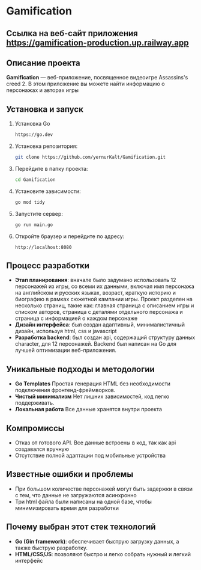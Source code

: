 # Gamification
## Ссылка на веб-сайт приложения https://gamification-production.up.railway.app
## Описание проекта
**Gamification** — веб-приложение, посвященное видеоигре Assassins's creed 2. В этом приложение вы можете найти информацию о персонажах и авторах игры

## Установка и запуск
1. Установка Go
    ```bash
    https://go.dev
    ```
2. Установка репозитория:
    ```bash
    git clone https://github.com/yernurKalt/Gamification.git
    ```
3. Перейдите в папку проекта:
    ```bash
    cd Gamification
    ```
4. Установите зависимости:
    ```bash
    go mod tidy 
    ```
5. Запустите сервер:
    ```bash
    go run main.go 
    ```
6. Откройте браузер и перейдите по адресу:
    ```
    http://localhost:8080
    ```

## Процесс разработки 
- **Этап планирования**: вначале было задумано использовать 12 персонажей из игры, со всеми их данными, включая имя персонажа на английском и русских языках, возраст, краткую историю и биографию в рамках сюжетной кампании игры. 
Проект разделен на несколько страниц, такие как: главная страница с описанием игры и списком авторов, страница с деталями отдельного персонажа и страница с информацией о каждом персонаже
- **Дизайн интерфейса**: был создан адаптивный, минималистичный дизайн, используя html, css и javascript
- **Разработка backend**: был создан api, содержащий структуру данных character, для 12 персонажей. Backend был написан на Go для лучшей оптимизации веб-приложения.

## Уникальные подходы и методологии
- **Go Templates** Простая генерация HTML без необходимости подключения фронтенд-фреймворков.
- **Чистый минимализм**  Нет лишних зависимостей, код легко поддерживать.
- **Локальная работа** Все данные хранятся внутри проекта 

## Компромиссы
- Отказ от готового API. Все данные встроены в код, так как api создавался вручную 
- Отсутствие полной адаптации под мобильные устройства

## Известные ошибки и проблемы
- При большом количестве персонажей могут быть задержки в связи с тем, что данные не загружаются асинхронно 
- Три html файла были написаны на одной базе, чтобы минимизировать время для разработки

## Почему выбран этот стек технологий
- **Go (Gin framework)**: обеспечивает быструю загрузку данных, а также быструю разработку. 
- **HTML/CSS/JS**: позволяют быстро и легко собрать нужный и легкий интерфейс